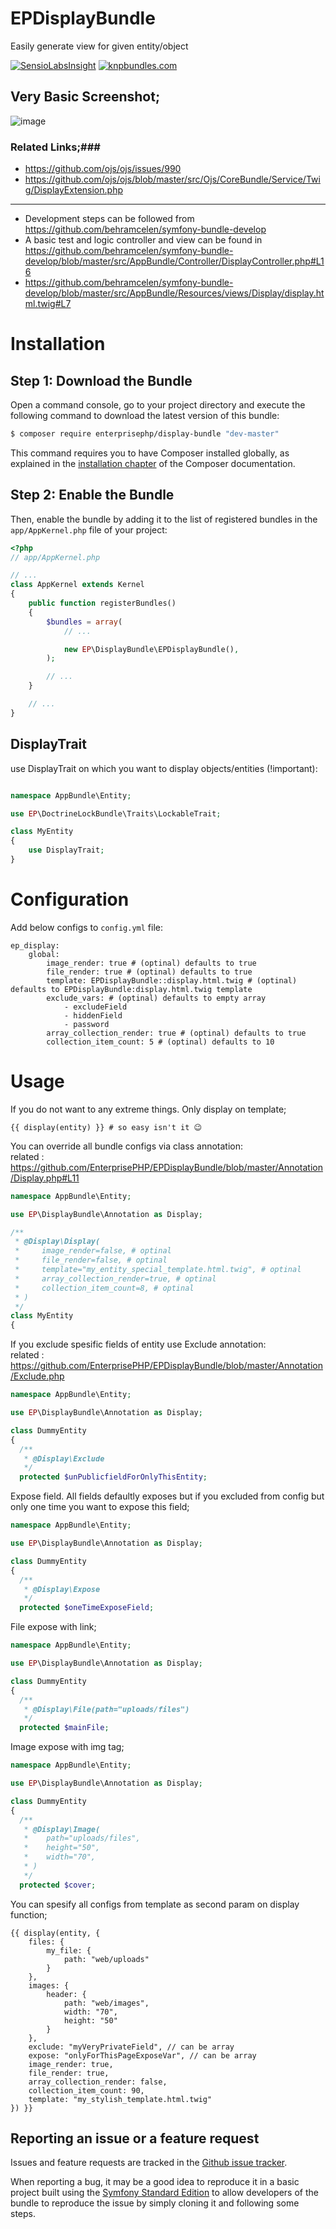 # EPDisplayBundle
Easily generate view for given entity/object

[![SensioLabsInsight](https://insight.sensiolabs.com/projects/9e66e05d-ff79-4a8b-9cb0-dd547f95c162/small.png)](https://insight.sensiolabs.com/projects/9e66e05d-ff79-4a8b-9cb0-dd547f95c162)
[![knpbundles.com](http://knpbundles.com/EnterprisePHP/EPDisplayBundle/badge-short)](http://knpbundles.com/EnterprisePHP/EPDisplayBundle)

Very Basic Screenshot;
---------------------
![image](https://cloud.githubusercontent.com/assets/4572080/14238217/cd669910-fa36-11e5-9623-d4d150065659.png)


### Related Links;###
  - https://github.com/ojs/ojs/issues/990
  - https://github.com/ojs/ojs/blob/master/src/Ojs/CoreBundle/Service/Twig/DisplayExtension.php
<hr>

- Development steps can be followed from https://github.com/behramcelen/symfony-bundle-develop
- A basic test and logic controller and view can be found in https://github.com/behramcelen/symfony-bundle-develop/blob/master/src/AppBundle/Controller/DisplayController.php#L16
- https://github.com/behramcelen/symfony-bundle-develop/blob/master/src/AppBundle/Resources/views/Display/display.html.twig#L7


Installation
============

Step 1: Download the Bundle
---------------------------

Open a command console, go to your project directory and execute the
following command to download the latest version of this bundle:

```bash
$ composer require enterprisephp/display-bundle "dev-master"
```

This command requires you to have Composer installed globally, as explained
in the [installation chapter](https://getcomposer.org/doc/00-intro.md)
of the Composer documentation.

Step 2: Enable the Bundle
-------------------------

Then, enable the bundle by adding it to the list of registered bundles
in the `app/AppKernel.php` file of your project:

```php
<?php
// app/AppKernel.php

// ...
class AppKernel extends Kernel
{
    public function registerBundles()
    {
        $bundles = array(
            // ...

            new EP\DisplayBundle\EPDisplayBundle(),
        );

        // ...
    }

    // ...
}
```
DisplayTrait
-------------
use DisplayTrait on which you want to display objects/entities (!important):
```php

namespace AppBundle\Entity;

use EP\DoctrineLockBundle\Traits\LockableTrait;

class MyEntity
{
    use DisplayTrait;
}
```

Configuration
=============

Add below configs to `config.yml` file:
```
ep_display:
    global:
        image_render: true # (optinal) defaults to true
        file_render: true # (optinal) defaults to true
        template: EPDisplayBundle::display.html.twig # (optinal) defaults to EPDisplayBundle:display.html.twig template
        exclude_vars: # (optinal) defaults to empty array
            - excludeField
            - hiddenField
            - password
        array_collection_render: true # (optinal) defaults to true
        collection_item_count: 5 # (optinal) defaults to 10
```

Usage
=====
If you do not want to any extreme things. Only display on template;
```twig
{{ display(entity) }} # so easy isn't it 😉
```

You can override all bundle configs via class annotation: <br>
related : https://github.com/EnterprisePHP/EPDisplayBundle/blob/master/Annotation/Display.php#L11
```php
namespace AppBundle\Entity;

use EP\DisplayBundle\Annotation as Display;

/**
 * @Display\Display(
 *     image_render=false, # optinal
 *     file_render=false, # optinal
 *     template="my_entity_special_template.html.twig", # optinal
 *     array_collection_render=true, # optinal
 *     collection_item_count=8, # optinal
 * )
 */
class MyEntity
{
```

If you exclude spesific fields of entity use Exclude annotation: <br>
related : https://github.com/EnterprisePHP/EPDisplayBundle/blob/master/Annotation/Exclude.php

```php
namespace AppBundle\Entity;

use EP\DisplayBundle\Annotation as Display;

class DummyEntity
{
  /**
   * @Display\Exclude
   */
  protected $unPublicfieldForOnlyThisEntity;
```
Expose field. All fields defaultly exposes but if you excluded from config but only one time you want to expose this field;
```php
namespace AppBundle\Entity;

use EP\DisplayBundle\Annotation as Display;

class DummyEntity
{
  /**
   * @Display\Expose
   */
  protected $oneTimeExposeField;
```

File expose with link;
```php
namespace AppBundle\Entity;

use EP\DisplayBundle\Annotation as Display;

class DummyEntity
{
  /**
   * @Display\File(path="uploads/files")
   */
  protected $mainFile;
```

Image expose with img tag;

```php
namespace AppBundle\Entity;

use EP\DisplayBundle\Annotation as Display;

class DummyEntity
{
  /**
   * @Display\Image(
   *    path="uploads/files",
   *    height="50",
   *    width="70",
   * )
   */
  protected $cover;
```

You can spesify all configs from template as second param on display function;
```twig
{{ display(entity, {
    files: {
        my_file: {
            path: "web/uploads"
        }
    },
    images: {
        header: {
            path: "web/images",
            width: "70",
            height: "50"
        }
    },
    exclude: "myVeryPrivateField", // can be array
    expose: "onlyForThisPageExposeVar", // can be array
    image_render: true,
    file_render: true,
    array_collection_render: false,
    collection_item_count: 90,
    template: "my_stylish_template.html.twig"
}) }}
```

Reporting an issue or a feature request
---------------------------------------

Issues and feature requests are tracked in the [Github issue tracker](https://github.com/EnterprisePHP/EPDisplayBundle).

When reporting a bug, it may be a good idea to reproduce it in a basic project
built using the [Symfony Standard Edition](https://github.com/symfony/symfony-standard)
to allow developers of the bundle to reproduce the issue by simply cloning it
and following some steps.
